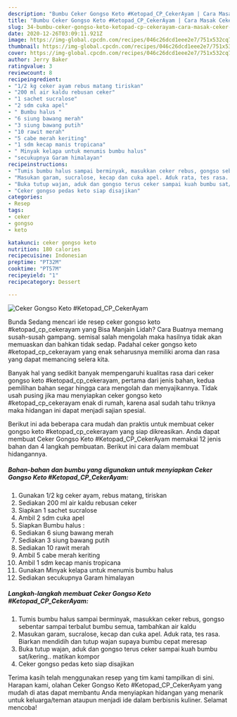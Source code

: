 ```yaml
---
description: "Bumbu Ceker Gongso Keto #Ketopad_CP_CekerAyam | Cara Masak Ceker Gongso Keto #Ketopad_CP_CekerAyam Yang Enak Dan Lezat"
title: "Bumbu Ceker Gongso Keto #Ketopad_CP_CekerAyam | Cara Masak Ceker Gongso Keto #Ketopad_CP_CekerAyam Yang Enak Dan Lezat"
slug: 34-bumbu-ceker-gongso-keto-ketopad-cp-cekerayam-cara-masak-ceker-gongso-keto-ketopad-cp-cekerayam-yang-enak-dan-lezat
date: 2020-12-26T03:09:11.921Z
image: https://img-global.cpcdn.com/recipes/046c26dcd1eee2e7/751x532cq70/ceker-gongso-keto-ketopad_cp_cekerayam-foto-resep-utama.jpg
thumbnail: https://img-global.cpcdn.com/recipes/046c26dcd1eee2e7/751x532cq70/ceker-gongso-keto-ketopad_cp_cekerayam-foto-resep-utama.jpg
cover: https://img-global.cpcdn.com/recipes/046c26dcd1eee2e7/751x532cq70/ceker-gongso-keto-ketopad_cp_cekerayam-foto-resep-utama.jpg
author: Jerry Baker
ratingvalue: 3
reviewcount: 8
recipeingredient:
- "1/2 kg ceker ayam rebus matang tiriskan"
- "200 ml air kaldu rebusan ceker"
- "1 sachet sucralose"
- "2 sdm cuka apel"
- " Bumbu halus "
- "6 siung bawang merah"
- "3 siung bawang putih"
- "10 rawit merah"
- "5 cabe merah keriting"
- "1 sdm kecap manis tropicana"
- " Minyak kelapa untuk menumis bumbu halus"
- "secukupnya Garam himalayan"
recipeinstructions:
- "Tumis bumbu halus sampai berminyak, masukkan ceker rebus, gongso sebentar sampai terbalut bumbu semua, tambahkan air kaldu"
- "Masukan garam, sucralose, kecap dan cuka apel. Aduk rata, tes rasa. Biarkan mendidih dan tutup wajan supaya bumbu cepat meresap"
- "Buka tutup wajan, aduk dan gongso terus ceker sampai kuah bumbu sat/kering.. matikan kompor"
- "Ceker gongso pedas keto siap disajikan"
categories:
- Resep
tags:
- ceker
- gongso
- keto

katakunci: ceker gongso keto 
nutrition: 180 calories
recipecuisine: Indonesian
preptime: "PT32M"
cooktime: "PT57M"
recipeyield: "1"
recipecategory: Dessert

---
```



![Ceker Gongso Keto #Ketopad_CP_CekerAyam](https://img-global.cpcdn.com/recipes/046c26dcd1eee2e7/751x532cq70/ceker-gongso-keto-ketopad_cp_cekerayam-foto-resep-utama.jpg)

Bunda Sedang mencari ide resep ceker gongso keto #ketopad_cp_cekerayam yang Bisa Manjain Lidah? Cara Buatnya memang susah-susah gampang. semisal salah mengolah maka hasilnya tidak akan memuaskan dan bahkan tidak sedap. Padahal ceker gongso keto #ketopad_cp_cekerayam yang enak seharusnya memiliki aroma dan rasa yang dapat memancing selera kita.



Banyak hal yang sedikit banyak mempengaruhi kualitas rasa dari ceker gongso keto #ketopad_cp_cekerayam, pertama dari jenis bahan, kedua pemilihan bahan segar hingga cara mengolah dan menyajikannya. Tidak usah pusing jika mau menyiapkan ceker gongso keto #ketopad_cp_cekerayam enak di rumah, karena asal sudah tahu triknya maka hidangan ini dapat menjadi sajian spesial.


Berikut ini ada beberapa cara mudah dan praktis untuk membuat ceker gongso keto #ketopad_cp_cekerayam yang siap dikreasikan. Anda dapat membuat Ceker Gongso Keto #Ketopad_CP_CekerAyam memakai 12 jenis bahan dan 4 langkah pembuatan. Berikut ini cara dalam membuat hidangannya.

<!--inarticleads1-->

##### Bahan-bahan dan bumbu yang digunakan untuk menyiapkan Ceker Gongso Keto #Ketopad_CP_CekerAyam:

1. Gunakan 1/2 kg ceker ayam, rebus matang, tiriskan
1. Sediakan 200 ml air kaldu rebusan ceker
1. Siapkan 1 sachet sucralose
1. Ambil 2 sdm cuka apel
1. Siapkan  Bumbu halus :
1. Sediakan 6 siung bawang merah
1. Sediakan 3 siung bawang putih
1. Sediakan 10 rawit merah
1. Ambil 5 cabe merah keriting
1. Ambil 1 sdm kecap manis tropicana
1. Gunakan  Minyak kelapa untuk menumis bumbu halus
1. Sediakan secukupnya Garam himalayan




<!--inarticleads2-->

##### Langkah-langkah membuat Ceker Gongso Keto #Ketopad_CP_CekerAyam:

1. Tumis bumbu halus sampai berminyak, masukkan ceker rebus, gongso sebentar sampai terbalut bumbu semua, tambahkan air kaldu
1. Masukan garam, sucralose, kecap dan cuka apel. Aduk rata, tes rasa. Biarkan mendidih dan tutup wajan supaya bumbu cepat meresap
1. Buka tutup wajan, aduk dan gongso terus ceker sampai kuah bumbu sat/kering.. matikan kompor
1. Ceker gongso pedas keto siap disajikan




Terima kasih telah menggunakan resep yang tim kami tampilkan di sini. Harapan kami, olahan Ceker Gongso Keto #Ketopad_CP_CekerAyam yang mudah di atas dapat membantu Anda menyiapkan hidangan yang menarik untuk keluarga/teman ataupun menjadi ide dalam berbisnis kuliner. Selamat mencoba!
